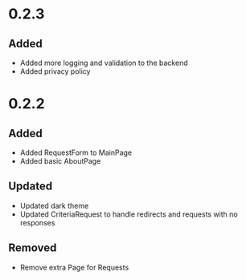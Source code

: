 # 0.2.3

## Added

-   Added more logging and validation to the backend
-   Added privacy policy

# 0.2.2

## Added

-   Added RequestForm to MainPage
-   Added basic AboutPage

## Updated

-   Updated dark theme
-   Updated CriteriaRequest to handle redirects and requests with no responses

## Removed

-   Remove extra Page for Requests
